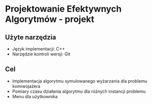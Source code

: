 # Projektowanie Efektywnych Algorytmów - projekt


## Użyte narzędzia
* Język implementacji:          C++
* Narzędzie kontroli wersji:    Git

## Cel
* Implementacja algorytmu symulowanego wyżarzania dla problemu komiwojażera
* Pomiary czasu działania algorytmu dla różnych instancji problemu
* Menu dla użytkownika
